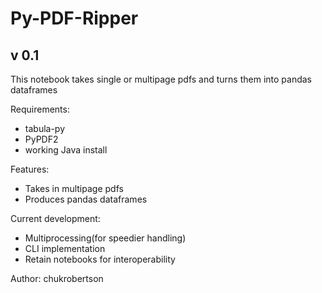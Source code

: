 # Py-PDF-Ripper
v 0.1
---
This notebook takes single or multipage pdfs and turns them into pandas dataframes

Requirements:
 - tabula-py
 - PyPDF2
 - working Java install

Features:
 - Takes in multipage pdfs
 - Produces pandas dataframes

Current development:
 - Multiprocessing(for speedier handling)
 - CLI implementation
 - Retain notebooks for interoperability

Author:
chukrobertson
